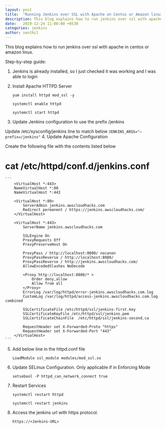 ```yaml
---
layout: post
title:  "Running Jenkins over SSL with Apache on Centos or Amazon linux"
description: This blog explains how to run jenkins over ssl with apache in centos or amazon linux. 
date:   2019-12-24 11:00:00 +0530
categories: jenkins
author: senthil
---
```


This blog explains how to run jenkins over ssl with apache in centos or amazon linux. 

Step-by-step guide:
1. Jenkins is already installed, so I just checked it was working and I was able to login

2. Install Apache HTTPD Server
    ```
	yum install httpd mod_ssl -y
    
    systemctl enable httpd

	systemctl start httpd

    ```

3. Update Jenkins configuration to use the prefix /jenkins

Update /etc/sysconfig/jenkins line to match below
    ```
    JENKINS_ARGS="–prefix=/jenkins"
    ```
4. Update Apache Configuration

Create the following file with the contents listed below

# cat /etc/httpd/conf.d/jenkins.conf
    ```
        <VirtualHost *:443>
        NameVirtualHost *:80
        NameVirtualHost *:443

        <VirtualHost *:80>
            ServerAdmin jenkins.awscloudhacks.com 
            Redirect permanent / https://jenkins.awscloudhacks.com/
        </VirtualHost>

        <VirtualHost *:443>
            ServerName jenkins.awscloudhacks.com

            SSLEngine On
            ProxyRequests Off
            ProxyPreserveHost On

            ProxyPass / http://localhost:8080/ nocanon
            ProxyPassReverse / http://localhost:8080/
            ProxyPassReverse / http://jenkins.awscloudhacks.com/
            AllowEncodedSlashes NoDecode

            <Proxy http://localhost:8080/* >
                Order deny,allow
                Allow from all
            </Proxy>
            ErrorLog /var/log/httpd/error-jenkins.awscloudhacks.com.log
            CustomLog /var/log/httpd/access-jenkins.awscloudhacks.com.log combined

            SSLCertificateFile /etc/httpd/ssl/jenkins-first.key
            SSLCertificateKeyFile /etc/httpd/ssl/jenkins.pem
            SSLCertificateChainFile  /etc/httpd/ssl/jenkins-second.ca

            RequestHeader set X-Forwarded-Proto "https"
            RequestHeader set X-Forwarded-Port "443"
        </VirtualHost>
    ```


5. Add below line in the httpd.conf file
    ```
    LoadModule ssl_module modules/mod_ssl.so
    ```

6. Update SELinux Configuration. Only applicable if in Enforcing Mode
    ```
    setsebool -P httpd_can_network_connect true
    ```

7. Restart Services
    ```
    systemctl restart httpd

    systemctl restart jenkins
    ```

8. Access the jenkins url with https protocol.
    ```
    https://<Jenkins-URL>
    ```


